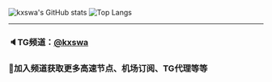 ![kxswa's GitHub stats](https://github-readme-stats.vercel.app/api?username=kxswa&show_icons=true&theme=radical)
![Top Langs](https://github-readme-stats.vercel.app/api/top-langs/?username=kxswa&layout=compact&hide=css,scss,html,Dockerfile&langs_count=8&show_icons=true&theme=radical)
***  
### 🔈TG频道：[@kxswa](https://t.me/kxswa/) 
### 🔔加入频道获取更多高速节点、机场订阅、TG代理等等  
